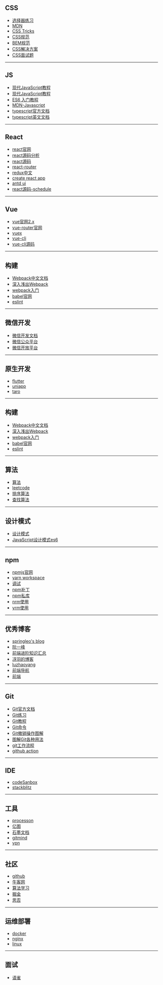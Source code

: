 ## CSS
   - [选择器练习](https://flukeout.github.io/)
   - [MDN](https://developer.mozilla.org/zh-CN/docs/Learn/CSS)
   - [CSS Tricks](https://lhammer.cn/You-need-to-know-css/#/zh-cn/)
   - [CSS规范](https://juejin.cn/post/6844904200984330253)
   - [BEM规范](https://luzhaoyang.com/zh/posts/css-ming-ming-gui-fan---bem.html#%E4%BD%BF%E7%94%A8%E8%BF%9E%E5%AD%97%E7%AC%A6-%E5%88%86%E9%9A%94%E5%AD%97%E7%AC%A6%E4%B8%B2)
   - [CSS解决方案](https://www.cnblogs.com/ssaylo/p/12874105.html)
   - [CSS面试题](https://juejin.cn/post/6905539198107942919)
<hr/>

## JS
   - [现代JavaScript教程](https://zh.javascript.info/)
   - [现代JavaScript教程](https://zh.javascript.info/)
   - [ES6 入门教程](https://es6.ruanyifeng.com/)
   - [MDN-Javascript](https://developer.mozilla.org/zh-CN/docs/Web/JavaScript)
   - [typescript官方文档](https://www.tslang.cn/docs/home.html) 
   - [typescript英文文档](https://www.typescriptlang.org/docs/handbook/utility-types.html#returntypetype)
<hr/>

## React
   - [react官网](https://zh-hans.reactjs.org/)
   - [react源码分析](https://react.iamkasong.com/)
   - [react源码](https://github.com/neroneroffy/react-source-code-debug)
   - [react-router](https://v5.reactrouter.com/web/guides/quick-start)
   - [redux中文](https://www.redux.org.cn/)
   - [create react app](https://www.html.cn/create-react-app/)
   - [antd ui](https://ant.design/index-cn)
   - [react源码-schedule](https://juejin.cn/post/6953804914715803678)
<hr/>

## Vue
   - [vue官网2.x](https://cn.vuejs.org/)
   - [vue-router官网](https://router.vuejs.org/zh/)
   - [vuex](https://vuex.vuejs.org/zh/)
   - [vue-cli](https://cli.vuejs.org/zh/index.html)
   - [vue-cli源码](https://juejin.cn/post/7058460792059854856)
<hr>

## 构建
   - [Webpack中文文档](https://webpack.docschina.org/guides/)
   - [深入浅出Webpack](http://webpack.wuhaolin.cn/)
   - [webpack入门](https://www.jiangruitao.com/webpack/)
   - [babel官网](https://www.babeljs.cn/docs/)
   - [eslint](http://eslint.cn/)
<hr>

## 微信开发
   - [微信开发文档](https://developers.weixin.qq.com/doc/)
   - [微信公众平台](https://mp.weixin.qq.com/)
   - [微信开放平台](https://open.weixin.qq.com/)
<hr>

## 原生开发
   - [flutter](https://flutter.cn/docs)
   - [uniapp](https://uniapp.dcloud.io/tutorial/)
   - [taro](https://taro-docs.jd.com/taro/docs/)
<hr>

## 构建
   - [Webpack中文文档](https://webpack.docschina.org/guides/)
   - [深入浅出Webpack](http://webpack.wuhaolin.cn/)
   - [webpack入门](https://www.jiangruitao.com/webpack/)
   - [babel官网](https://www.babeljs.cn/docs/)
   - [eslint](http://eslint.cn/)
<hr/>

## 算法
   - [算法](https://github.com/sisterAn/JavaScript-Algorithms)
   - [leetcode](https://leetcode.cn/leetbook/)
   - [排序算法](https://juejin.cn/post/6844903444365443080#heading-4)
   - [查找算法](https://www.cnblogs.com/zhuochong/p/11641247.html)
<hr/>

## 设计模式
   - [设计模式](https://www.kancloud.cn/digest/design-pattern-of-js/128415)
   - [JavaScript设计模式es6](https://juejin.cn/post/6844904032826294286)
<hr/>

## npm
   - [npmjs官网](https://www.npmjs.cn/)
   - [yarn workspace](https://www.jianshu.com/p/990afa30b6fe)
   - [调试](https://blog.51cto.com/u_13691366/3257272)
   - [npm补丁](https://segmentfault.com/a/1190000023772456)
   - [npm私库](https://blog.51cto.com/rongfengliang/3137141)
   - [nrm使用](https://segmentfault.com/a/1190000017419993)
   - [yrm使用](https://www.jianshu.com/p/bd20c0c444dd)
<hr/>

## 优秀博客
   - [springleo's blog](https://lq782655835.github.io/blogs/team-standard/0.standard-ai-summary.html)
   - [阮一峰](http://www.ruanyifeng.com/blog/)
   - [前端进阶知识汇总](https://juejin.cn/post/6844904061838295047)
   - [冴羽的博客](https://github.com/mqyqingfeng/Blog)
   - [luzhaoyang](https://luzhaoyang.com/zh/categories/frontend.html)
   - [前端导航](http://www.ferecord.com/nav/)
   - [前端](https://blog.fishedee.com/categories/%E5%89%8D%E7%AB%AF/#%E8%AF%AD%E8%A8%80%E4%B8%8E%E5%B7%A5%E5%85%B7)
<hr/>

## Git 
   - [Git官方文档](https://git-scm.com/book/zh/v2)
   - [Git练习](https://learngitbranching.js.org/?locale=zh_CN)
   - [Git教程](https://www.liaoxuefeng.com/wiki/896043488029600)
   - [Git命令](https://www.cnblogs.com/1-2-3/archive/2010/07/18/git-commands.html)
   - [Git撤销操作图解](https://www.waynerv.com/posts/git-undo-intro/)
   - [图解Git各种用法](https://luzhaoyang.com/zh/posts/tu-jie-git-ge-zhong-yong-fa.html#%E5%9F%BA%E6%9C%AC%E7%94%A8%E6%B3%95)
   - [git工作流程](https://www.ruanyifeng.com/blog/2015/12/git-workflow.html)
   - [github action](https://juejin.cn/post/6844904137411264519)
<hr/>

## IDE
   - [codeSanbox](https://codesandbox.io/dashboard/home?workspace=d32c4e5f-9480-4fe3-ab7b-a3e0815fc2a1)
   - [stackblitz](https://stackblitz.com/)
<hr/>

## 工具
   - [processon](https://www.processon.com/)
   - [亿图](https://www.edrawmax.cn/)
   - [石墨文档](https://shimo.im/)
   - [gitmind](https://gitmind.cn/)
   - [vpn](https://mymonocloud.com/)
<hr/>

## 社区
   - [github](https://github.com)
   - [牛客网](https://www.nowcoder.com/)
   - [算法学习](https://www.lintcode.com/)
   - [掘金](https://juejin.cn/)
   - [思否](https://segmentfault.com/)
<hr/>

## 运维部署
  - [docker](https://yeasy.gitbook.io/docker_practice/)
  - [nginx](https://zhuanlan.zhihu.com/p/34943332)
  - [linux](https://blog.csdn.net/u012104219/article/details/79125771)
<hr/>

## 面试
  - [语雀](https://www.yuque.com/cuggz/interview)

